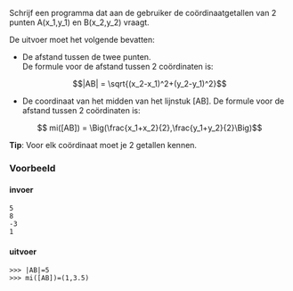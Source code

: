 Schrijf een programma dat aan de gebruiker de coördinaatgetallen van 2 punten A(x_1,y_1) en B(x_2,y_2) vraagt.

De uitvoer moet het volgende bevatten:

* De afstand tussen de twee punten.  
De formule voor de afstand tussen 2 coördinaten is:

$$|AB| = \sqrt{(x_2-x_1)^2+(y_2-y_1)^2}$$

* De coordinaat van het midden van het lijnstuk [AB].
De formule voor de afstand tussen 2 coördinaten is:

$$ mi([AB]) = \Big(\frac{x_1+x_2}{2},\frac{y_1+y_2}{2}\Big)$$

**Tip**: Voor elk coördinaat moet je 2 getallen kennen.

### Voorbeeld

#### invoer

```console?lang=python&prompt=>>>
5
8
-3
1

```
#### uitvoer
```console?lang=python&prompt=>>>
>>> |AB|=5
>>> mi([AB])=(1,3.5)
```
